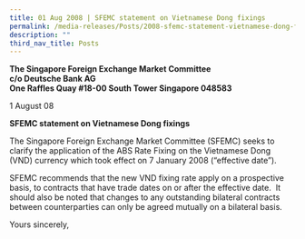 ```yaml
---
title: 01 Aug 2008 | SFEMC statement on Vietnamese Dong fixings
permalink: /media-releases/Posts/2008-sfemc-statement-vietnamese-dong-fixing/
description: ""
third_nav_title: Posts
---
```

**The Singapore Foreign Exchange Market Committee  
c/o Deutsche Bank AG  
One Raffles Quay #18-00 South Tower Singapore 048583**

1 August 08  
  
**SFEMC statement on Vietnamese Dong fixings**  

The Singapore Foreign Exchange Market Committee (SFEMC) seeks to clarify the application of the ABS Rate Fixing on the Vietnamese Dong (VND) currency which took effect on 7 January 2008 (“effective date”).

  

SFEMC recommends that the new VND fixing rate apply on a prospective basis, to contracts that have trade dates on or after the effective date.  It should also be noted that changes to any outstanding bilateral contracts between counterparties can only be agreed mutually on a bilateral basis.  

  
Yours sincerely,